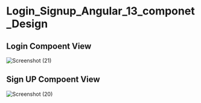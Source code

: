 # Login_Signup_Angular_13_componet_Design
## Login Compoent View 
![Screenshot (21)](https://github.com/nizambhl2001/Login_Signup_Angular_13_componet_Design/assets/112401451/bcdfd35e-5b71-4987-a962-5301f4c6a182)
## Sign UP Compoent View 
![Screenshot (20)](https://github.com/nizambhl2001/Login_Signup_Angular_13_componet_Design/assets/112401451/27352d9a-668e-4c9d-aa73-1c10832a0b8c)


